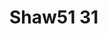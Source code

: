 <a name="material" />

# Shaw51 31
<script type="application/ld+json">
  {
    "@context": "https://schema.org/",
    "@type": "ChemicalSubstance",
    "http://purl.org/dc/terms/conformsTo":
      {
        "@type": "CreativeWork",
        "@id": "https://bioschemas.org/profiles/ChemicalSubstance/0.4-RELEASE/"
      },
    "@id": "https://egonw.github.io/nanowiki/nanowiki61.html#material",
    "name": "Shaw51 31",
    "sameAs: "http://127.0.0.1/mediawiki/index.php/Special:URIResolver/Shaw51_31"
  }
</script>

